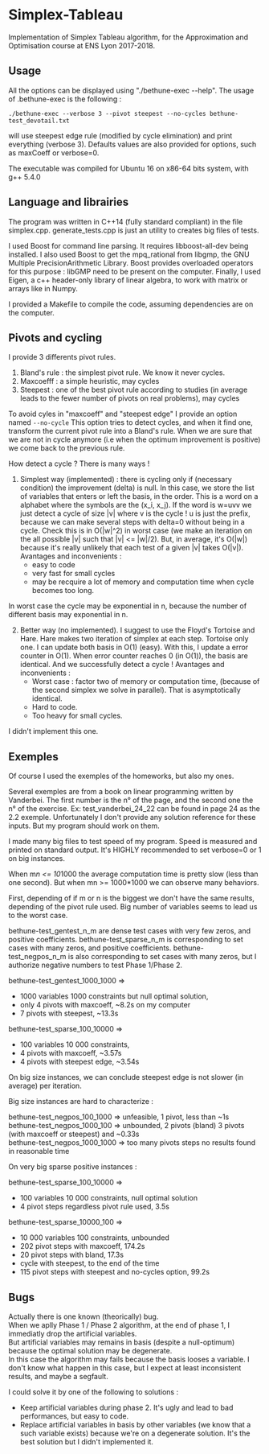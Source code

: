 # Simplex-Tableau

Implementation of Simplex Tableau algorithm, for the Approximation and Optimisation course at ENS Lyon 2017-2018.

## Usage

All the options can be displayed using "./bethune-exec --help".
The usage of .bethune-exec is the following :

```
./bethune-exec --verbose 3 --pivot steepest --no-cycles bethune-test_devotail.txt
```

will use steepest edge rule (modified by cycle elimination) and print everything (verbose 3).
Defaults values are also provided for options, such as maxCoeff or verbose=0.

The executable was compiled for Ubuntu 16 on x86-64 bits system, with g++ 5.4.0

## Language and librairies

The program was written in C++14 (fully standard compliant) in the file simplex.cpp.
generate_tests.cpp is just an utility to creates big files of tests.

I used Boost for command line parsing. It requires libboost-all-dev being installed.
I also used Boost to get the mpq_rational from libgmp, the GNU Multiple PrecisionArithmetic Library.
Boost provides overloaded operators for this purpose : libGMP need to be present on the computer.
Finally, I used Eigen, a c++ header-only library of linear algebra, to work with matrix or arrays like in Numpy.

I provided a Makefile to compile the code, assuming dependencies are on the computer.

## Pivots and cycling

I provide 3 differents pivot rules.

1. Bland's rule : the simplest pivot rule. We know it never cycles.
2. Maxcoefff : a simple heuristic, may cycles
3. Steepest : one of the best pivot rule according to studies (in average leads to the fewer number of pivots on real problems), may cycles

To avoid cyles in "maxcoeff" and "steepest edge" I provide an option named `--no-cycle`
This option tries to detect cycles, and when it find one, transform the current pivot rule into a Bland's rule.
When we are sure that we are not in cycle anymore (i.e when the optimum improvement is positive) we come back to the previous rule.

How detect a cycle ? There is many ways !

1. Simplest way (implemented) : there is cycling only if (necessary condition) the improvement (delta) is null.
In this case, we store the list of variables that enters or left the basis, in the order.
This is a word on a alphabet where the symbols are the (x_i, x_j).
If the word is w=uvv we just detect a cycle of size |v| where v is the cycle !
u is just the prefix, because we can make several steps with delta=0 without being in a cycle.
Check this is in O(|w|^2) in worst case (we make an iteration on the all possible |v| such that |v| <= |w|/2).
But, in average, it's O(|w|) because it's really unlikely that each test of a given |v| takes O(|v|).
Avantages and inconvenients :
    + easy to code
    + very fast for small cycles
    + may be recquire a lot of memory and computation time when cycle becomes too long.

In worst case the cycle may be exponential in n, because the number of different basis may exponential in n.

2. Better way (no implemented). I suggest to use the Floyd's Tortoise and Hare.
Hare makes two iteration of simplex at each step. Tortoise only one.
I can update both basis in O(1) (easy). With this, I update a error counter in O(1).
When error counter reaches 0 (in O(1)), the basis are identical. And we successfully detect a cycle !
Avantages and inconvenients :
    + Worst case : factor two of memory or computation time, (because of the second simplex we solve in parallel). That is asymptotically identical.
    + Hard to code.
    + Too heavy for small cycles.

I didn't implement this one.

## Exemples

Of course I used the exemples of the homeworks, but also my ones.

Several exemples are from a book on linear programming written by Vanderbei.
The first number is the n° of the page, and the second one the n° of the exercise.
Ex: test_vanderbei_24_22 can be found in page 24 as the 2.2 exemple.
Unfortunately I don't provide any solution reference for these inputs. But my program should work on them.

I made many big files to test speed of my program. Speed is measured and printed on standard output.
It's HIGHLY recommended to set verbose=0 or 1 on big instances.

When m*n <= 10*1000 the average computation time is pretty slow (less than one second).
But when mn >= 1000*1000 we can observe many behaviors.

First, depending of if m or n is the biggest we don't have the same results, depending of the pivot rule used.
Big number of variables seems to lead us to the worst case.

bethune-test_gentest_n_m are dense test cases with very few zeros, and positive coefficients.
bethune-test_sparse_n_m is corresponding to set cases with many zeros, and positive coefficients.
bethune-test_negpos_n_m is also corresponding to set cases with many zeros, but I authorize negative numbers to test Phase 1/Phase 2.

bethune-test_gentest_1000_1000 =>  
- 1000 variables 1000 constraints but null optimal solution,  
- only 4 pivots with maxcoeff, ~8.2s on my computer  
- 7 pivots with steepest, ~13.3s  

bethune-test_sparse_100_10000 =>  
- 100 variables 10 000 constraints,  
- 4 pivots with maxcoeff, ~3.57s  
- 4 pivots with steepest edge, ~3.54s  

On big size instances, we can conclude steepest edge is not slower (in average) per iteration.

Big size instances are hard to characterize :

bethune-test_negpos_100_1000 => unfeasible, 1 pivot, less than ~1s  
bethune-test_negpos_1000_100 => unbounded, 2 pivots (bland) 3 pivots (with maxcoeff or steepest) and ~0.33s  
bethune-test_negpos_1000_1000 => too many pivots steps no results found in reasonable time  

On very big sparse positive instances :

bethune-test_sparse_100_10000 =>
- 100 variables 10 000 constraints, null optimal solution
- 4 pivot steps regardless pivot rule used, 3.5s

bethune-test_sparse_10000_100 =>
- 10 000 variables 100 constraints, unbounded
- 202 pivot steps with maxcoeff, 174.2s
- 20 pivot steps with bland, 17.3s
- cycle with steepest, to the end of the time
- 115 pivot steps with steepest and no-cycles option, 99.2s

## Bugs

Actually there is one known (theorically) bug.  
When we aplly Phase 1 / Phase 2 algorithm, at the end of phase 1, I immediatly drop the artificial variables.  
But artificial variables may remains in basis (despite a null-optimum) because the optimal solution may be degenerate.  
In this case the algorithm may fails because the basis looses a variable. I don't know what happen in this case, but I expect at least
inconsistent results, and maybe a segfault.  

I could solve it by one of the following to solutions :

+ Keep artificial variables during phase 2. It's ugly and lead to bad performances, but easy to code.  
+ Replace artificial variables in basis by other variables (we know that a such variable exists) because we're on a degenerate solution. It's the best solution but I didn't implemented it.
